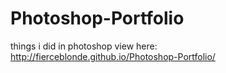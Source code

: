 # Photoshop-Portfolio
things i did in photoshop
view here:  http://fierceblonde.github.io/Photoshop-Portfolio/
